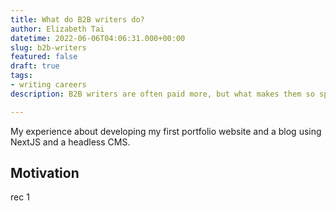 ```yaml
---
title: What do B2B writers do?
author: Elizabeth Tai
datetime: 2022-06-06T04:06:31.000+00:00
slug: b2b-writers
featured: false
draft: true
tags:
- writing careers
description: B2B writers are often paid more, but what makes them so special?

---
```

My experience about developing my first portfolio website and a blog using NextJS and a headless CMS.

## Motivation

rec 1
